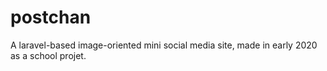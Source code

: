 # postchan
A laravel-based image-oriented mini social media site, made in early 2020 as a school projet.
